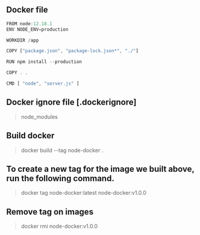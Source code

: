 ## Docker file

```javascript
FROM node:12.18.1
ENV NODE_ENV=production

WORKDIR /app

COPY ["package.json", "package-lock.json*", "./"]

RUN npm install --production

COPY . .

CMD [ "node", "server.js" ]
```

## Docker ignore file [.dockerignore]

> node_modules

## Build docker

> docker build --tag node-docker .

## To create a new tag for the image we built above, run the following command.

> docker tag node-docker:latest node-docker:v1.0.0

## Remove tag on images

> docker rmi node-docker:v1.0.0

